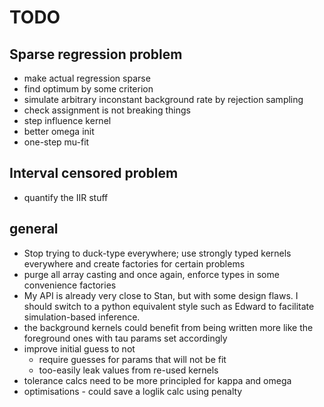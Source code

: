 # TODO

## Sparse regression problem

- make actual regression sparse
- find optimum by some criterion
- simulate arbitrary inconstant background rate by rejection sampling
- check assignment is not breaking things
- step influence kernel
- better omega init
- one-step mu-fit

## Interval censored problem

- quantify the IIR stuff


## general

- Stop trying to duck-type everywhere; use strongly typed kernels everywhere and create factories for certain problems
- purge all array casting and once again, enforce types in some convenience factories
- My API is already very close to Stan, but with some design flaws. I should switch to a python equivalent style such as Edward to facilitate simulation-based inference.
- the background kernels could benefit from being written more like the foreground ones with tau params set accordingly
- improve initial guess to not
  - require guesses for params that will not be fit
  - too-easily leak values from re-used kernels
- tolerance calcs need to be more principled for kappa and omega
- optimisations - could save a loglik calc using penalty
